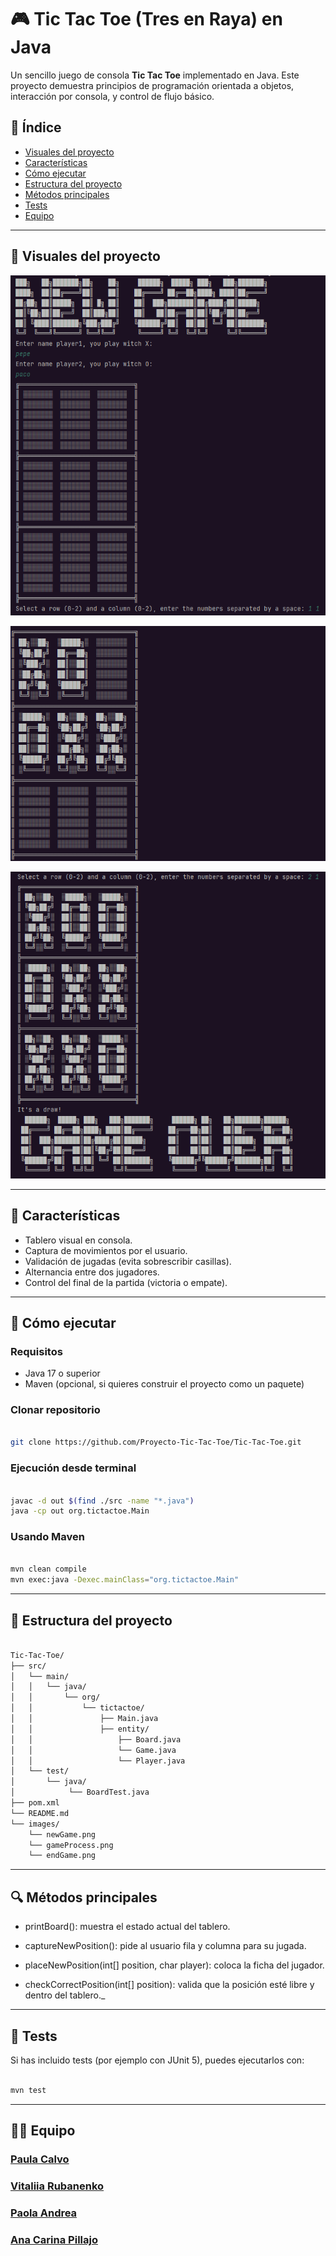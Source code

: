 # 🎮 Tic Tac Toe (Tres en Raya) en Java

Un sencillo juego de consola **Tic Tac Toe** implementado en Java. Este proyecto demuestra principios de programación orientada a objetos, interacción por consola, y control de flujo básico.

## 📑 Índice

- [Visuales del proyecto](#-visuales-del-proyecto)
- [Características](#-características)
- [Cómo ejecutar](#-cómo-ejecutar)
- [Estructura del proyecto](#-estructura-del-proyecto)
- [Métodos principales](#-métodos-principales)
- [Tests](#-tests)
- [Equipo](#-equipo)

---
## 📸 Visuales del proyecto

![Inicio del juego](images/newGame.png)

![Inicio del juego](images/gameProcess.png)

![Final del juego](images/endGame.png)

---

## 🧩 Características

- Tablero visual en consola.
- Captura de movimientos por el usuario.
- Validación de jugadas (evita sobrescribir casillas).
- Alternancia entre dos jugadores.
- Control del final de la partida (victoria o empate).

---

## 🚀 Cómo ejecutar

### Requisitos

- Java 17 o superior
- Maven (opcional, si quieres construir el proyecto como un paquete)

### Clonar repositorio

```bash

git clone https://github.com/Proyecto-Tic-Tac-Toe/Tic-Tac-Toe.git
```

### Ejecución desde terminal

```bash

javac -d out $(find ./src -name "*.java")
java -cp out org.tictactoe.Main
```
### Usando Maven
```bash

mvn clean compile
mvn exec:java -Dexec.mainClass="org.tictactoe.Main"
```

---

## 📁 Estructura del proyecto

```bash

Tic-Tac-Toe/
├── src/
│   └── main/
│   │   └── java/
│   │       └── org/
│   │           └── tictactoe/
│   │               ├── Main.java          
│   │               ├── entity/
│   │                   ├── Board.java     
│   │                   └── Game.java   
│   │                   └── Player.java
│   └── test/            
│       └── java/
│            └── BoardTest.java                  
├── pom.xml                              
└── README.md
└── images/
    └── newGame.png
    └── gameProcess.png
    └── endGame.png
```

---

## 🔍 Métodos principales
- printBoard(): muestra el estado actual del tablero.

- captureNewPosition(): pide al usuario fila y columna para su jugada.

- placeNewPosition(int[] position, char player): coloca la ficha del jugador.

- checkCorrectPosition(int[] position): valida que la posición esté libre y dentro del tablero._

---


## 🧪 Tests
Si has incluido tests (por ejemplo con JUnit 5), puedes ejecutarlos con:
```bash

mvn test
```

---

## 👯‍♂️ Equipo

### [Paula Calvo](https://github.com/PCalvoGarcia)
### [Vitaliia Rubanenko](https://github.com/vitaFlash)
### [Paola Andrea](https://github.com/PaolaAPL17)
### [Ana Carina Pillajo](https://github.com/acpp2510)

